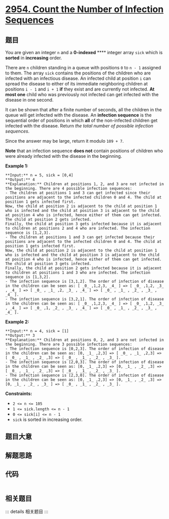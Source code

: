 # [2954. Count the Number of Infection Sequences](https://leetcode.com/problems/count-the-number-of-infection-sequences)

## 题目

You are given an integer `n` and a **0-indexed** **** integer array `sick`
which is **sorted** in **increasing** order.

There are `n` children standing in a queue with positions `0` to `n - 1`
assigned to them. The array `sick` contains the positions of the children who
are infected with an infectious disease. An infected child at position `i` can
spread the disease to either of its immediate neighboring children at
positions `i - 1` and `i + 1` **if** they exist and are currently not
infected. **At most one** child who was previously not infected can get
infected with the disease in one second.

It can be shown that after a finite number of seconds, all the children in the
queue will get infected with the disease. An **infection sequence** is the
sequential order of positions in which **all** of the non-infected children
get infected with the disease. Return _the total number of possible infection
sequences_.

Since the answer may be large, return it modulo `109 + 7`.

**Note** that an infection sequence **does not** contain positions of children
who were already infected with the disease in the beginning.



**Example 1:**

    
    
    **Input:** n = 5, sick = [0,4]
    **Output:** 4
    **Explanation:** Children at positions 1, 2, and 3 are not infected in the beginning. There are 4 possible infection sequences:
    - The children at positions 1 and 3 can get infected since their positions are adjacent to the infected children 0 and 4. The child at position 1 gets infected first.
    Now, the child at position 2 is adjacent to the child at position 1 who is infected and the child at position 3 is adjacent to the child at position 4 who is infected, hence either of them can get infected. The child at position 2 gets infected.
    Finally, the child at position 3 gets infected because it is adjacent to children at positions 2 and 4 who are infected. The infection sequence is [1,2,3].
    - The children at positions 1 and 3 can get infected because their positions are adjacent to the infected children 0 and 4. The child at position 1 gets infected first.
    Now, the child at position 2 is adjacent to the child at position 1 who is infected and the child at position 3 is adjacent to the child at position 4 who is infected, hence either of them can get infected. The child at position 3 gets infected.
    Finally, the child at position 2 gets infected because it is adjacent to children at positions 1 and 3 who are infected. The infection sequence is [1,3,2].
    - The infection sequence is [3,1,2]. The order of infection of disease in the children can be seen as: [ _0_ ,1,2,3, _4_ ] => [ _0_ ,1,2, _3_ , _4_ ] => [ _0_ , _1_ ,2, _3_ , _4_ ] => [ _0_ , _1_ , _2_ , _3_ , _4_ ].
    - The infection sequence is [3,2,1]. The order of infection of disease in the children can be seen as: [ _0_ ,1,2,3, _4_ ] => [ _0_ ,1,2, _3_ , _4_ ] => [ _0_ ,1, _2_ , _3_ , _4_ ] => [ _0_ , _1_ , _2_ , _3_ , _4_ ].
    

**Example 2:**

    
    
    **Input:** n = 4, sick = [1]
    **Output:** 3
    **Explanation:** Children at positions 0, 2, and 3 are not infected in the beginning. There are 3 possible infection sequences:
    - The infection sequence is [0,2,3]. The order of infection of disease in the children can be seen as: [0, _1_ ,2,3] => [ _0_ , _1_ ,2,3] => [ _0_ , _1_ , _2_ ,3] => [ _0_ , _1_ , _2_ , _3_ ].
    - The infection sequence is [2,0,3]. The order of infection of disease in the children can be seen as: [0, _1_ ,2,3] => [0, _1_ , _2_ ,3] => [ _0_ , _1_ , _2_ ,3] => [ _0_ , _1_ , _2_ , _3_ ].
    - The infection sequence is [2,3,0]. The order of infection of disease in the children can be seen as: [0, _1_ ,2,3] => [0, _1_ , _2_ ,3] => [0, _1_ , _2_ , _3_ ] => [ _0_ , _1_ , _2_ , _3_ ].
    



**Constraints:**

  * `2 <= n <= 105`
  * `1 <= sick.length <= n - 1`
  * `0 <= sick[i] <= n - 1`
  * `sick` is sorted in increasing order.


## 题目大意

## 解题思路

## 代码

```javascript

```

## 相关题目

::: details 相关题目
:::
